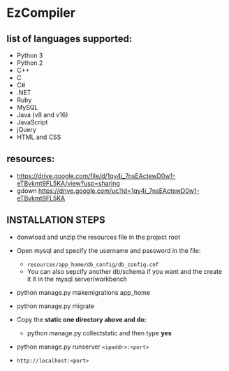 # EzCompiler

## list of languages supported:

- Python 3
- Python 2
- C++
- C
- C#
- .NET
- Ruby
- MySQL
- Java (v8 and v16)
- JavaScript
- jQuery
- HTML and CSS

## resources:

- https://drive.google.com/file/d/1qy4i_7nsEActewD0w1-eTBvkmt9FL5KA/view?usp=sharing
- gdown https://drive.google.com/uc?id=1qy4i_7nsEActewD0w1-eTBvkmt9FL5KA


## INSTALLATION STEPS

- donwload and unzip the resources file in the project root
- Open mysql and specify the username and password in the file:

  - `resources/app_home/db_config/db_config.cnf`
  - You can also sepcify another db/schema if you want and the create it it in the mysql server/workbench
- python manage.py makemigrations app_home
- python manage.py migrate
- Copy the __static one directory above and do:__

  - python manage.py collectstatic and then type __yes__
- python manage.py runserver `<ipaddr>:<port>`
- `http://localhost:<port>`
